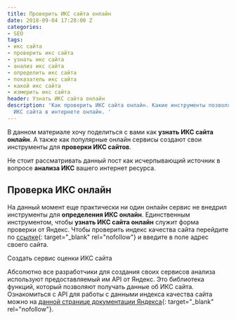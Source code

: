 ```yaml
---
title: Проверить ИКС сайта онлайн
date: 2018-09-04 17:28:00 Z
categories:
- SEO
tags:
- икс сайта
- проверить икс сайта
- узнать икс сайта
- анализ икс сайта
- определить икс сайта
- показатель икс сайта
- какой икс сайта
- измерить икс сайта
header: Узнать ИКС сайта онлайн
description: 'Как проверить ИКС сайта онлайн. Какие инструменты позволяют анализировать
  ИКС сайта в интернете онлайн. '
---
```


В данном материале хочу поделиться с вами как **узнать ИКС сайта онлайн**. А также как популярные онлайн сервисы создают свои инструменты для **проверки ИКС сайтов**.

Не стоит рассматривать данный пост как исчерпывающий источник в вопросе **анализа ИКС** вашего интернет ресурса. 

## Проверка ИКС онлайн

На данный момент еще практически ни один онлайн сервис не внедрил инструменты для **определения ИКС онлайн**. Единственным инструментом, чтобы **узнать ИКС сайта онлайн** служит форма проверки от Яндекс. Чтобы проверить индекс качества сайта перейдите по [ссылке](https://webmaster.yandex.ru/sqi/?host=){: target="_blank" rel="nofollow"} и введите в поле адрес своего сайта.

Создать сервис оценки ИКС сайта

Абсолютно все разработчики для создания своих сервисов анализа используют предоставляемый им API от Яндекс. Это библиотека функций, который позволяют получать данные об ИКС сайта. Ознакомиться с API для работы с данными индекса качества сайта можно на [данной странице документации Яндекса](https://tech.yandex.ru/webmaster/doc/dg/reference/sqi-history-docpage/){: target="_blank" rel="nofollow"}.